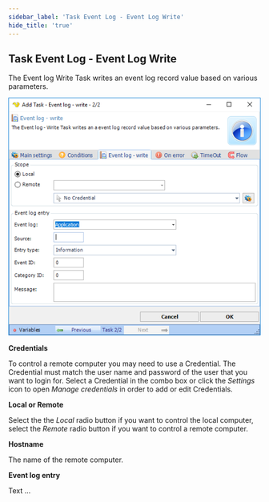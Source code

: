 ```yaml
---
sidebar_label: 'Task Event Log - Event Log Write'
hide_title: 'true'
---
```


## Task Event Log - Event Log Write

The Event log Write Task writes an event log record value based on various parameters.

![](../../../../../static/img/taskeventlogwrite.png)

**Credentials**

To control a remote computer you may need to use a Credential. The Credential must match the user name and password of the user that you want to login for. Select a Credential in the combo box or click the *Settings* icon to open *Manage credentials* in order to add or edit Credentials.
 
**Local or Remote**

Select the the *Local* radio button if you want to control the local computer, select the *Remote* radio button if you want to control a remote computer.
 
**Hostname**

The name of the remote computer.
 
**Event log entry**

Text ...

